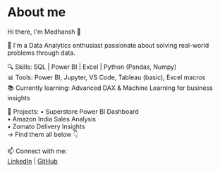 # About me
Hi there, I'm Medhansh 👋

🎯 I'm a Data Analytics enthusiast passionate about solving real-world problems through data.

🔍 Skills: SQL | Power BI | Excel | Python (Pandas, Numpy)  
📊 Tools: Power BI, Jupyter, VS Code, Tableau (basic), Excel macros  
📚 Currently learning: Advanced DAX & Machine Learning for business insights

🚀 Projects:
• Superstore Power BI Dashboard  
• Amazon India Sales Analysis  
• Zomato Delivery Insights  
→ Find them all below 👇

📫 Connect with me:  
[LinkedIn](https://linkedin.com/in/medhanshmedishetty) | [GitHub](https://github.com/MedhanshMedishetty)

